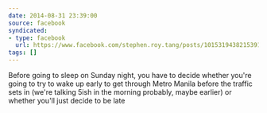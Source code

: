 ```yaml
---
date: 2014-08-31 23:39:00
source: facebook
syndicated:
- type: facebook
  url: https://www.facebook.com/stephen.roy.tang/posts/10153194382153912
tags: []
---
```


Before going to sleep on Sunday night, you have to decide whether you're going to try to wake up early to get through Metro Manila before the traffic sets in (we're talking 5ish in the morning probably, maybe earlier) or whether you'll just decide to be late